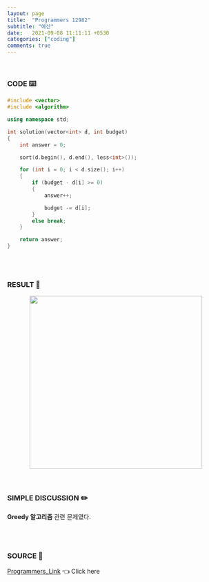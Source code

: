 ```yaml
---
layout: page
title:  "Programmers 12982"
subtitle: "예산"
date:   2021-09-08 11:11:11 +0530
categories: ["coding"]
comments: true
---
```


<br>

### CODE ⌨️

```c++
#include <vector>
#include <algorithm>

using namespace std;

int solution(vector<int> d, int budget)
{
	int answer = 0;

	sort(d.begin(), d.end(), less<int>());

	for (int i = 0; i < d.size(); i++)
	{
		if (budget - d[i] >= 0)
		{
			answer++;

			budget -= d[i];
		}
		else break;
	}

	return answer;
}
```  

<br>
<br>

### RESULT 💛

<img src="{{ '/assets/programmers/p12982r.jpg' }}" style="width: 400px; height: auto; margin-left: auto; margin-right: auto; display: block;">  

<br>
<br>

### SIMPLE DISCUSSION ✏️

**Greedy 알고리즘** 관련 문제였다.  

<br>
<br>

### SOURCE 💎

[Programmers_Link][link] 👈 Click here  

<br>
<br>
<br>

<script src="https://utteranc.es/client.js"
        repo="DCherish/DCherish.github.io"
        issue-term="pathname"
        theme="boxy-light"
        crossorigin="anonymous"
        async>
</script>

[link]: https://programmers.co.kr/learn/courses/30/lessons/12982
